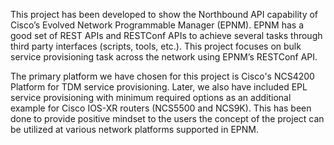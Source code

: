 This project has been developed to show the Northbound API capability of Cisco’s Evolved Network Programmable Manager (EPNM). EPNM has a good set of REST APIs and RESTConf APIs to achieve several tasks through third party interfaces (scripts, tools, etc.). This project focuses on bulk service provisioning task across the network using EPNM’s RESTConf API. 

The primary platform we have chosen for this project is Cisco's NCS4200 Platform for TDM service provisioning. 
Later, we also have included EPL service provisioning with minimum required options as an additional example for Cisco IOS-XR routers (NCS5500 and NCS9K). 
This has been done to provide positive mindset to the users the concept of the project can be utilized at various network platforms supported in EPNM.
